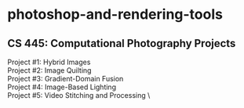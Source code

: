 # photoshop-and-rendering-tools
## CS 445: Computational Photography Projects

Project #1: Hybrid Images \
Project #2: Image Quilting \
Project #3: Gradient-Domain Fusion \
Project #4: Image-Based Lighting \
Project #5: Video Stitching and Processing \

